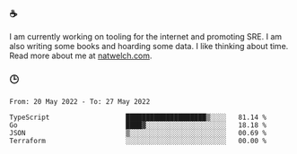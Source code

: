 ### ☕

I am currently working on tooling for the internet and promoting SRE. I am also writing some books and hoarding some data. I like thinking about time. Read more about me at [natwelch.com](https://natwelch.com).

### 🕒

<!--START_SECTION:waka-->

```text
From: 20 May 2022 - To: 27 May 2022

TypeScript                   ████████████████████▒░░░░   81.14 %
Go                           ████▓░░░░░░░░░░░░░░░░░░░░   18.18 %
JSON                         ▒░░░░░░░░░░░░░░░░░░░░░░░░   00.69 %
Terraform                    ░░░░░░░░░░░░░░░░░░░░░░░░░   00.00 %
```

<!--END_SECTION:waka-->

